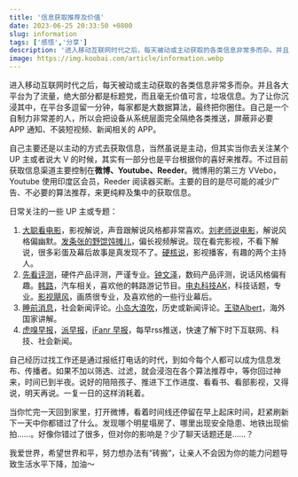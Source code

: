 ```yaml
---
title: '信息获取推荐及价值'
date: 2023-06-25 20:33:50 +0800
slug: information
tags: ['感悟','分享']
description: '进入移动互联网时代之后，每天被动或主动获取的各类信息非常多而杂。并且各大平台为了流量，绝大部分都是标题党，而且毫无价值可言，垃圾信息。为了让你沉浸其中，在平台多逗留一分钟，每家都是大数据算法，最终把你圈住。自己是一个自制力非常差的人，所以会把设备从系统层面完全隔绝各类推送，屏蔽非必要 APP 通知、不装短视频、新闻相关的 APP。'
image: https://img.koobai.com/article/information.webp
---
```

进入移动互联网时代之后，每天被动或主动获取的各类信息非常多而杂。并且各大平台为了流量，绝大部分都是标题党，而且毫无价值可言，垃圾信息。为了让你沉浸其中，在平台多逗留一分钟，每家都是大数据算法，最终把你圈住。自己是一个自制力非常差的人，所以会把设备从系统层面完全隔绝各类推送，屏蔽非必要 APP 通知、不装短视频、新闻相关的 APP。

自己主要还是以主动的方式去获取信息，当然虽说是主动，但其实当你去关注某个 UP 主或者说大 V 的时候，其实有一部分也是平台根据你的喜好来推荐。不过目前获取信息渠道主要控制在**微博、Youtube、Reeder**。微博用的第三方 VVebo，Youtube 使用印度区会员，Reeder 阅读器买断。主要的目的是尽可能的减少广告、不必要的算法推荐，来更纯粹及集中的获取信息。

日常关注的一些 UP 主或专题：  
1. [大聪看电影](https://www.youtube.com/@dacongmovie)，影视解说，声音跟解说风格都非常喜欢。[刘老师说电影](https://weibo.com/u/6100165591)，解说风格偏幽默。[发条张的野馄饨摊儿](https://weibo.com/u/1303413073)，偏长视频解说。现在看完影视，不看下解说，很多彩蛋及幕后故事是真发现不了。[硬核说](https://www.xiaoyuzhoufm.com/podcast/5e280fb1418a84a0461fc58c)，影视播客，有趣的两个主持人。
2. [先看评测](https://www.youtube.com/@user-lk3gk5sd7n)，硬件产品评测，严谨专业。[钟文泽](https://www.youtube.com/@zhongwenze)，数码产品评测，说话风格偏有趣。[韩路](https://weibo.com/u/1192966660)，汽车相关，喜欢他的韩路游记节目。[电丸科技AK](https://www.youtube.com/@AkilaZhang)，科技话题，专业。[影视飓风](https://www.youtube.com/@mediastorm6801)，画质很专业，及喜欢他的一些行业幕后。
3. [睡前消息](https://www.youtube.com/@user-nc9xp1tb1u)，社会新闻评论。[小岛大浪吹](https://www.youtube.com/@xiaodaodalang)，历史或新闻评论。[王骁Albert](https://weibo.com/u/5649624264)，海外国家讲解。
4. [虎嗅早报](https://www.huxiu.com/club/1000.html?object_type=51&object_id=1)，[派早报](https://sspai.com/tag/%E6%B4%BE%E6%97%A9%E6%8A%A5)，[iFanr 早报](https://www.ifanr.com/category/ifanrnews)，每早rss推送，快速了解下时下互联网、科技、社会新闻。

自己经历过找工作还是通过报纸打电话的时代，到如今每个人都可以成为信息发布、传播者。如果不加以筛选、过滤，就会浸泡在各个算法推荐中，等你回过神来，时间已到半夜。说好的陪陪孩子、推进下工作进度、看看书、看部影视，又得说，明天再说。一复一日的这样消耗着。

当你忙完一天回到家里，打开微博，看着时间线还停留在早上起床时间，赶紧刷新下一天中你都错过了什么。发现哪个明星塌房了、哪里出现安全隐患、地铁出现偷拍……。好像你错过了很多，但对你的影响是？少了聊天话题还是……？

我爱世界，希望世界和平，努力想办法有“砖搬”，让亲人不会因为你的能力问题导致生活水平下降，加油～